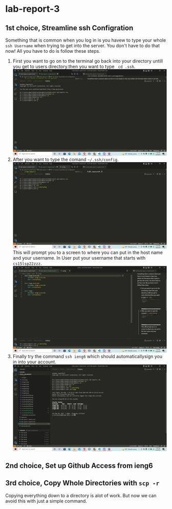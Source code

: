 # lab-report-3

## 1st choice, Streamline ssh Configration 

Something that is common when you log in is you havew to type your whole ```ssh Username``` when trying to get into the server. You don't have to do that now! All you have to do is 
follow these steps.

1. First you want to go on to the terminal go back into your directory untill you get to users directory.then you want to type ``` cd .ssh```.![image](/images/Screenshot344.png)
2. After you want to type the comand ```~/.ssh/config```.![image](/images/Screenshot345.png)This will prompt you to a screen to where you can put in the host name and your username. In User put your username that starts with ```cs15lsp22zzz```.![image](/images/Screenshot346.png) 
3. Finally try the command ```ssh ieng6``` which should automaticallysign you in into your account.  ![image](/images/Screenshot347.png)


## 2nd choice, Set up Github Access from ieng6 

## 3rd choice, Copy Whole Directories with ```scp -r```

Copying everything down to a directory is alot of work. But now we can avoid this with just a simple command.
